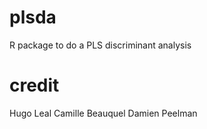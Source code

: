 # plsda
R package to do a PLS discriminant analysis

# credit
Hugo Leal
Camille Beauquel
Damien Peelman
